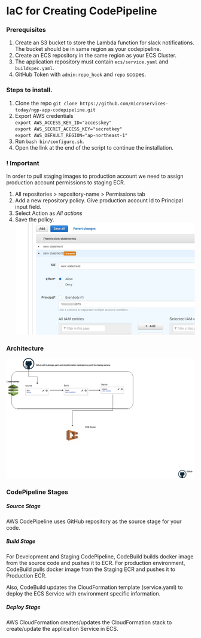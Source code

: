 # IaC for Creating CodePipeline

### Prerequisites
1. Create an S3 bucket to store the Lambda function for slack notifications. The bucket should be in same region as your codepipeline.
2. Create an ECS repository in the same region as your ECS Cluster.
3. The application repository must contain `ecs/service.yaml` and `buildspec.yaml`.
4. GitHub Token with `admin:repo_hook` and `repo` scopes.

### Steps to install.
1. Clone the repo
   `git clone https://github.com/microservices-today/ngp-app-codepipeline.git`
2. Export AWS credentials     
   `export AWS_ACCESS_KEY_ID="accesskey"`   
   `export AWS_SECRET_ACCESS_KEY="secretkey"`     
   `export AWS_DEFAULT_REGION="ap-northeast-1"`   
3. Run `bash bin/configure.sh`.
4. Open the link at the end of the script to continue the installation.

### ! Important
In order to pull staging images to production account we need to assign production account permissions to staging ECR.
1. All repositories > repository-name > Permissions tab
2. Add a new repository policy. Give production account Id to Principal input field.
3. Select Action as *All actions*
4. Save the policy.
![Preview](permission.png)

### Architecture
![Preview](CICDPipeline.png)

### CodePipeline Stages
##### Source Stage
AWS CodePipeline uses GitHub repository as the source stage for your code.

##### Build Stage
For Development and Staging CodePipeline, CodeBuild builds docker image from the 
source code and pushes it to ECR.
For production environment, CodeBuild pulls docker image from the
Staging ECR and pushes it to Production ECR.

Also, CodeBuild updates the CloudFormation template (service.yaml) to deploy the ECS
Service with environment specific information.

##### Deploy Stage
AWS CloudFormation creates/updates the CloudFormation stack to create/update the 
application Service in ECS.
